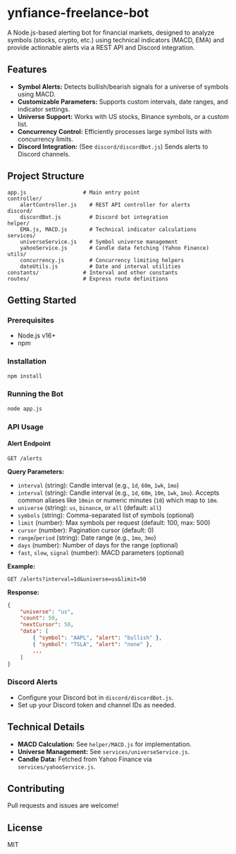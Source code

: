 # ynfiance-freelance-bot

A Node.js-based alerting bot for financial markets, designed to analyze symbols (stocks, crypto, etc.) using technical indicators (MACD, EMA) and provide actionable alerts via a REST API and Discord integration.

## Features

- **Symbol Alerts:** Detects bullish/bearish signals for a universe of symbols using MACD.
- **Customizable Parameters:** Supports custom intervals, date ranges, and indicator settings.
- **Universe Support:** Works with US stocks, Binance symbols, or a custom list.
- **Concurrency Control:** Efficiently processes large symbol lists with concurrency limits.
- **Discord Integration:** (See `discord/discordBot.js`) Sends alerts to Discord channels.

## Project Structure

```
app.js                  # Main entry point
controller/
	alertController.js    # REST API controller for alerts
discord/
	discordBot.js         # Discord bot integration
helper/
	EMA.js, MACD.js       # Technical indicator calculations
services/
	universeService.js    # Symbol universe management
	yahooService.js       # Candle data fetching (Yahoo Finance)
utils/
	concurrency.js        # Concurrency limiting helpers
	dateUtils.js          # Date and interval utilities
constants/              # Interval and other constants
routes/                 # Express route definitions
```

## Getting Started

### Prerequisites
- Node.js v16+
- npm

### Installation

```bash
npm install
```

### Running the Bot

```bash
node app.js
```

### API Usage

#### Alert Endpoint

```
GET /alerts
```

**Query Parameters:**
- `interval` (string): Candle interval (e.g., `1d`, `60m`, `1wk`, `1mo`)
- `interval` (string): Candle interval (e.g., `1d`, `60m`, `10m`, `1wk`, `1mo`).
	Accepts common aliases like `10min` or numeric minutes (`10`) which map to `10m`.
- `universe` (string): `us`, `binance`, or `all` (default: `all`)
- `symbols` (string): Comma-separated list of symbols (optional)
- `limit` (number): Max symbols per request (default: 100, max: 500)
- `cursor` (number): Pagination cursor (default: 0)
- `range`/`period` (string): Date range (e.g., `1mo`, `3mo`)
- `days` (number): Number of days for the range (optional)
- `fast`, `slow`, `signal` (number): MACD parameters (optional)

**Example:**
```
GET /alerts?interval=1d&universe=us&limit=50
```

**Response:**
```json
{
	"universe": "us",
	"count": 50,
	"nextCursor": 50,
	"data": [
		{ "symbol": "AAPL", "alert": "bullish" },
		{ "symbol": "TSLA", "alert": "none" },
		...
	]
}
```

### Discord Alerts
- Configure your Discord bot in `discord/discordBot.js`.
- Set up your Discord token and channel IDs as needed.

## Technical Details
- **MACD Calculation:** See `helper/MACD.js` for implementation.
- **Universe Management:** See `services/universeService.js`.
- **Candle Data:** Fetched from Yahoo Finance via `services/yahooService.js`.

## Contributing
Pull requests and issues are welcome!

## License
MIT